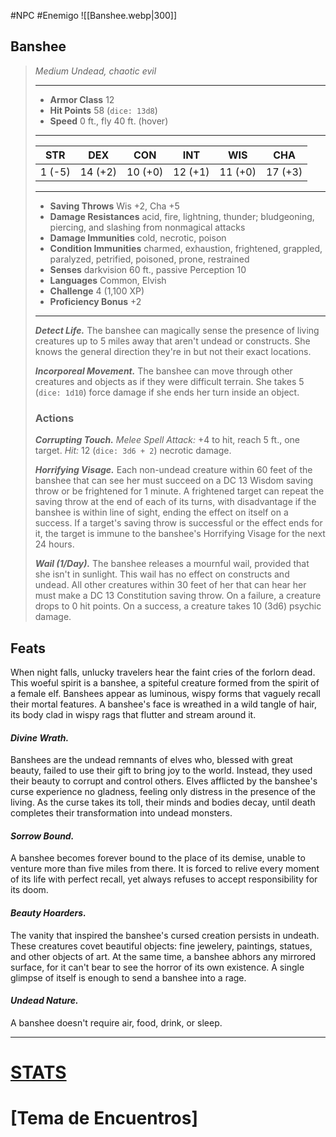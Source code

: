 #NPC #Enemigo 
![[Banshee.webp|300]]
## Banshee
>*Medium Undead, chaotic evil*
>___
>- **Armor Class** 12
>- **Hit Points** 58 (`dice: 13d8`)
>- **Speed** 0 ft., fly 40 ft. (hover)
>___
>|STR|DEX|CON|INT|WIS|CHA|
>|:---:|:---:|:---:|:---:|:---:|:---:|
>|1 (-5)|14 (+2)|10 (+0)|12 (+1)|11 (+0)|17 (+3)|
>___
>- **Saving Throws** Wis +2, Cha +5
>- **Damage Resistances** acid, fire, lightning, thunder; bludgeoning, piercing, and slashing from nonmagical attacks
>- **Damage Immunities** cold, necrotic, poison
>- **Condition Immunities** charmed, exhaustion, frightened, grappled, paralyzed, petrified, poisoned, prone, restrained
>- **Senses** darkvision 60 ft., passive Perception 10
>- **Languages** Common, Elvish
>- **Challenge** 4 (1,100 XP)
>- **Proficiency Bonus** +2
>___
>***Detect Life.*** The banshee can magically sense the presence of living creatures up to 5 miles away that aren't undead or constructs. She knows the general direction they're in but not their exact locations.  
>
>***Incorporeal Movement.*** The banshee can move through other creatures and objects as if they were difficult terrain. She takes 5 (`dice: 1d10`) force damage if she ends her turn inside an object.  
>
>### Actions
>***Corrupting Touch.*** *Melee Spell Attack:* +4 to hit, reach 5 ft., one target. *Hit:* 12 (`dice: 3d6 + 2`) necrotic damage.  
>
>***Horrifying Visage.*** Each non-undead creature within 60 feet of the banshee that can see her must succeed on a DC 13 Wisdom saving throw or be frightened for 1 minute. A frightened target can repeat the saving throw at the end of each of its turns, with disadvantage if the banshee is within line of sight, ending the effect on itself on a success. If a target's saving throw is successful or the effect ends for it, the target is immune to the banshee's Horrifying Visage for the next 24 hours.  
>
>***Wail (1/Day).*** The banshee releases a mournful wail, provided that she isn't in sunlight. This wail has no effect on constructs and undead. All other creatures within 30 feet of her that can hear her must make a DC 13 Constitution saving throw. On a failure, a creature drops to 0 hit points. On a success, a creature takes 10 (3d6) psychic damage.
## Feats

When night falls, unlucky travelers hear the faint cries of the forlorn dead. This woeful spirit is a banshee, a spiteful creature formed from the spirit of a female elf. Banshees appear as luminous, wispy forms that vaguely recall their mortal features. A banshee's face is wreathed in a wild tangle of hair, its body clad in wispy rags that flutter and stream around it.
#### ***Divine Wrath.***
Banshees are the undead remnants of elves who, blessed with great beauty, failed to use their gift to bring joy to the world. Instead, they used their beauty to corrupt and control others. Elves afflicted by the banshee's curse experience no gladness, feeling only distress in the presence of the living. As the curse takes its toll, their minds and bodies decay, until death completes their transformation into undead monsters.
#### ***Sorrow Bound.***
A banshee becomes forever bound to the place of its demise, unable to venture more than five miles from there. It is forced to relive every moment of its life with perfect recall, yet always refuses to accept responsibility for its doom.
#### ***Beauty Hoarders.***
The vanity that inspired the banshee's cursed creation persists in undeath. These creatures covet beautiful objects: fine jewelery, paintings, statues, and other objects of art. At the same time, a banshee abhors any mirrored surface, for it can't bear to see the horror of its own existence. A single glimpse of itself is enough to send a banshee into a rage.
#### ***Undead Nature.***
A banshee doesn't require air, food, drink, or sleep.
***
# [STATS](https://5e.tools/bestiary.html#banshee_mm)
# [Tema de Encuentros]